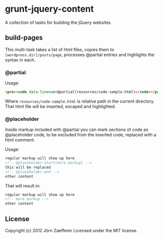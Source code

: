 # grunt-jquery-content

A collection of tasks for building the jQuery websites

## build-pages

This multi-task takes a list of html files, copies them to `[wordpress.dir]/posts/page`, processes @partial entries and highlights the syntax in each.

### @partial

Usage:

```html
<pre><code data-linenum>@partial(resources/code-sample.html)</code></pre>
```

Where `resources/code-sample.html` is relative path in the current directory. That html file will be inserted, escaped and highlighted.

### @placeholder

Inside markup included with @partial you can mark sections of code as @placeholder code, to be excluded from the inserted code, replaced with a html comment.

Usage:

```html
regular markup will show up here
<!-- @placeholder-start(more markup) -->
this will be replaced
<!-- @placeholder-end -->
other content
```

That will result in:


```html
regular markup will show up here
<!-- more markup -->
other content
```

## License
Copyright (c) 2012 Jörn Zaefferer
Licensed under the MIT license.
